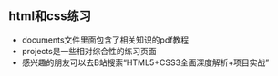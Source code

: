 ## html和css练习
- documents文件里面包含了相关知识的pdf教程
- projects是一些相对综合性的练习页面
- 感兴趣的朋友可以去B站搜索“HTML5+CSS3全面深度解析+项目实战”